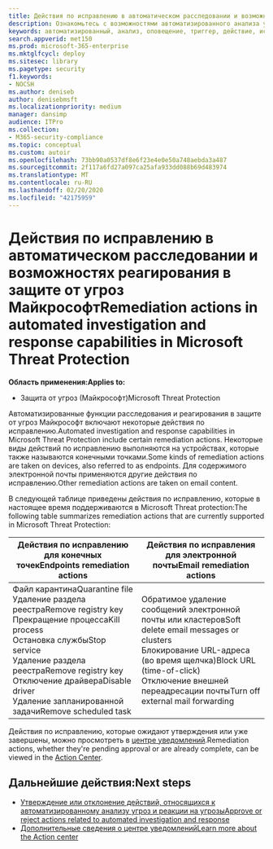 ```yaml
---
title: Действия по исправлению в автоматическом расследовании и возможностях реагирования в защите от угроз Майкрософт
description: Ознакомьтесь с возможностями автоматизированного анализа угроз и реакции на угрозы в службе защиты от угроз (Майкрософт)
keywords: автоматизированный, анализ, оповещение, триггер, действие, исправление
search.appverid: met150
ms.prod: microsoft-365-enterprise
ms.mktglfcycl: deploy
ms.sitesec: library
ms.pagetype: security
f1.keywords:
- NOCSH
ms.author: deniseb
author: denisebmsft
ms.localizationpriority: medium
manager: dansimp
audience: ITPro
ms.collection:
- M365-security-compliance
ms.topic: conceptual
ms.custom: autoir
ms.openlocfilehash: 73bb90a0537df8e6f23e4e0e50a748aebda3a487
ms.sourcegitcommit: 2f117a6fd27a097ca25afa933dd088b69d483974
ms.translationtype: MT
ms.contentlocale: ru-RU
ms.lasthandoff: 02/20/2020
ms.locfileid: "42175959"
---
```

# <a name="remediation-actions-in-automated-investigation-and-response-capabilities-in-microsoft-threat-protection"></a><span data-ttu-id="d10ec-104">Действия по исправлению в автоматическом расследовании и возможностях реагирования в защите от угроз Майкрософт</span><span class="sxs-lookup"><span data-stu-id="d10ec-104">Remediation actions in automated investigation and response capabilities in Microsoft Threat Protection</span></span>

<span data-ttu-id="d10ec-105">**Область применения:**</span><span class="sxs-lookup"><span data-stu-id="d10ec-105">**Applies to:**</span></span>
- <span data-ttu-id="d10ec-106">Защита от угроз (Майкрософт)</span><span class="sxs-lookup"><span data-stu-id="d10ec-106">Microsoft Threat Protection</span></span>

<span data-ttu-id="d10ec-107">Автоматизированные функции расследования и реагирования в защите от угроз Майкрософт включают некоторые действия по исправлению.</span><span class="sxs-lookup"><span data-stu-id="d10ec-107">Automated investigation and response capabilities in Microsoft Threat Protection include certain remediation actions.</span></span> <span data-ttu-id="d10ec-108">Некоторые виды действий по исправлению выполняются на устройствах, которые также называются конечными точками.</span><span class="sxs-lookup"><span data-stu-id="d10ec-108">Some kinds of remediation actions are taken on devices, also referred to as endpoints.</span></span> <span data-ttu-id="d10ec-109">Для содержимого электронной почты применяются другие действия по исправлению.</span><span class="sxs-lookup"><span data-stu-id="d10ec-109">Other remediation actions are taken on email content.</span></span>

<span data-ttu-id="d10ec-110">В следующей таблице приведены действия по исправлению, которые в настоящее время поддерживаются в Microsoft Threat protection:</span><span class="sxs-lookup"><span data-stu-id="d10ec-110">The following table summarizes remediation actions that are currently supported in Microsoft Threat Protection:</span></span> 

|<span data-ttu-id="d10ec-111">Действия по исправлению для конечных точек</span><span class="sxs-lookup"><span data-stu-id="d10ec-111">Endpoints remediation actions</span></span>  |<span data-ttu-id="d10ec-112">Действия по исправления для электронной почты</span><span class="sxs-lookup"><span data-stu-id="d10ec-112">Email remediation actions</span></span>  |
|---------|---------|
|<span data-ttu-id="d10ec-113">Файл карантина</span><span class="sxs-lookup"><span data-stu-id="d10ec-113">Quarantine file</span></span><br/><span data-ttu-id="d10ec-114">Удаление раздела реестра</span><span class="sxs-lookup"><span data-stu-id="d10ec-114">Remove registry key</span></span><br/><span data-ttu-id="d10ec-115">Прекращение процесса</span><span class="sxs-lookup"><span data-stu-id="d10ec-115">Kill process</span></span> <br/><span data-ttu-id="d10ec-116">Остановка службы</span><span class="sxs-lookup"><span data-stu-id="d10ec-116">Stop service</span></span> <br/><span data-ttu-id="d10ec-117">Удаление раздела реестра</span><span class="sxs-lookup"><span data-stu-id="d10ec-117">Remove registry key</span></span> <br/><span data-ttu-id="d10ec-118">Отключение драйвера</span><span class="sxs-lookup"><span data-stu-id="d10ec-118">Disable driver</span></span> <br/><span data-ttu-id="d10ec-119">Удаление запланированной задачи</span><span class="sxs-lookup"><span data-stu-id="d10ec-119">Remove scheduled task</span></span>      |<span data-ttu-id="d10ec-120">Обратимое удаление сообщений электронной почты или кластеров</span><span class="sxs-lookup"><span data-stu-id="d10ec-120">Soft delete email messages or clusters</span></span><br/><span data-ttu-id="d10ec-121">Блокирование URL-адреса (во время щелчка)</span><span class="sxs-lookup"><span data-stu-id="d10ec-121">Block URL (time-of-click)</span></span><br/><span data-ttu-id="d10ec-122">Отключение внешней переадресации почты</span><span class="sxs-lookup"><span data-stu-id="d10ec-122">Turn off external mail forwarding</span></span>          |

<span data-ttu-id="d10ec-123">Действия по исправлению, которые ожидают утверждения или уже завершены, можно просмотреть в [центре уведомлений](https://docs.microsoft.com/microsoft-365/security/mtp/mtp-action-center).</span><span class="sxs-lookup"><span data-stu-id="d10ec-123">Remediation actions, whether they're pending approval or are already complete, can be viewed in the [Action Center](https://docs.microsoft.com/microsoft-365/security/mtp/mtp-action-center).</span></span>

## <a name="next-steps"></a><span data-ttu-id="d10ec-124">Дальнейшие действия:</span><span class="sxs-lookup"><span data-stu-id="d10ec-124">Next steps</span></span>

- [<span data-ttu-id="d10ec-125">Утверждение или отклонение действий, относящихся к автоматизированному анализу угроз и реакции на угрозы</span><span class="sxs-lookup"><span data-stu-id="d10ec-125">Approve or reject actions related to automated investigation and response</span></span>](https://docs.microsoft.com/microsoft-365/security/mtp/mtp-autoir-actions)
- [<span data-ttu-id="d10ec-126">Дополнительные сведения о центре уведомлений</span><span class="sxs-lookup"><span data-stu-id="d10ec-126">Learn more about the Action center</span></span>](https://docs.microsoft.com/microsoft-365/security/mtp/mtp-action-center)
